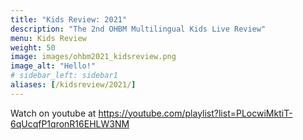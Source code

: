 ```yaml
---
title: "Kids Review: 2021"
description: "The 2nd OHBM Multilingual Kids Live Review"
menu: Kids Review
weight: 50
image: images/ohbm2021_kidsreview.png
image_alt: "Hello!"
# sidebar_left: sidebar1
aliases: [/kidsreview/2021/]
---
```


Watch on youtube at https://youtube.com/playlist?list=PLocwiMktiT-6qUcqfP1qronR16EHLW3NM

